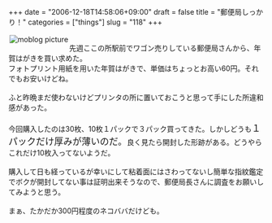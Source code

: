 +++
date = "2006-12-18T14:58:06+09:00"
draft = false
title = "郵便局しっかり！"
categories = ["things"]
slug = "118"
+++

<a href="http://keruru.net/images/45862dee1133a-img015.jpg" rel="lightbox" ><img src="http://keruru.net/images/45862dee1133a-thumb_img015.jpg" alt="moblog picture" title="moblogPicture" border="0" valign="top" align="left" vspace="2" hspace="2" /></a>
<!-- bodytext -->
<br />先週ここの所駅前でワゴン売りしている郵便局さんから、年賀はがきを買い求めた。<br />フォトプリント用紙を用いた年賀はがきで、単価はちょっとお高い60円。それでもお安いけどね。<br /><br />ふと昨晩まだ使わないけどプリンタの所に置いておこうと思って手にした所違和感があった。<br /><br />今回購入したのは30枚、10枚１パックで３パック買ってきた。しかしどうも<font size=+1>１パックだけ厚みが薄いのだ。</font>良く見たら開封した形跡がある。どうやらこれだけ10枚入ってないようだ。<br /><br />購入して日も経っているが幸いにして粘着面にはさわってないし簡単な指紋鑑定でボクが開封してない事は証明出来そうなので、郵便局長さんに調査をお願いしてみようと思う。<br /><br />まぁ、たかだか300円程度のネコババだけども。<br /><br /><br />
<!-- bodytext end -->

